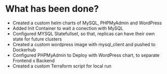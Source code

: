 
# What has been done?
* Created a custom helm charts of MySQL, PHPMyAdmin and WordPress
* Added Init Container to wait a conection with MySQL
* Configured MYSQL Statefullset, so that, replicas can have their own state for future clusters
* Created a custom wordpress image with mysql_client and pushed to Dockerhub
* Configured PHPMyAdmin to Deploy with WordPress chart, to separate Frontend x Backend
* Created a custom Terraform script for local run
